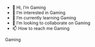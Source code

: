 - 👋 Hi, I’m Gaming
- 👀 I’m interested in Gaming
- 🌱 I’m currently learning Gaming
- 💞️ I’m looking to collaborate on Gaming
- 📫 How to reach me Gaming

<!---
ChefBOI-ar-D/ChefBOI-ar-D is a ✨ special ✨ repository because its `README.md` (this file) appears on your GitHub profile.
You can click the Preview link to take a look at your changes.
--->

Gaming
